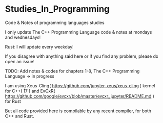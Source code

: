 # Studies_In_Programming
Code &amp; Notes of programming languages studies

I only update The C++ Programming Language code & notes at mondays and wednesdays!

Rust: I will update every weekday!

If you disagree with anything said here or if you find any problem, please do open an issue!

TODO: Add notes & codes for chapters 1-8, The C++ Programming Language
  -> in progress


I am using Xeus-Cling( https://github.com/jupyter-xeus/xeus-cling ) kernel for C++( 17 ) and EvCxR( https://github.com/google/evcxr/blob/master/evcxr_jupyter/README.md ) for Rust

But all code provided here is compilable by any recent compiler, for both C++ and Rust.
